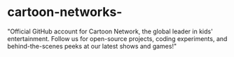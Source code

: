 # cartoon-networks-
"Official GitHub account for Cartoon Network, the global leader in kids' entertainment. Follow us for open-source projects, coding experiments, and behind-the-scenes peeks at our latest shows and games!"
